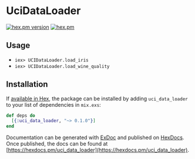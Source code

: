 # UciDataLoader

[![hex.pm version](https://img.shields.io/hexpm/v/ltsv.svg)](https://hex.pm/packages/ltsv)
[![hex.pm](https://img.shields.io/hexpm/l/ltsv.svg)](https://github.com/ma2gedev/ltsvex/blob/master/LICENSE)

## Usage
- ``iex> UCIDataLoader.load_iris``
- ``iex> UCIDataLoader.load_wine_quality``

## Installation

If [available in Hex](https://hex.pm/docs/publish), the package can be installed
by adding `uci_data_loader` to your list of dependencies in `mix.exs`:

```elixir
def deps do
  [{:uci_data_loader, "~> 0.1.0"}]
end
```

Documentation can be generated with [ExDoc](https://github.com/elixir-lang/ex_doc)
and published on [HexDocs](https://hexdocs.pm). Once published, the docs can
be found at [https://hexdocs.pm/uci_data_loader](https://hexdocs.pm/uci_data_loader).

